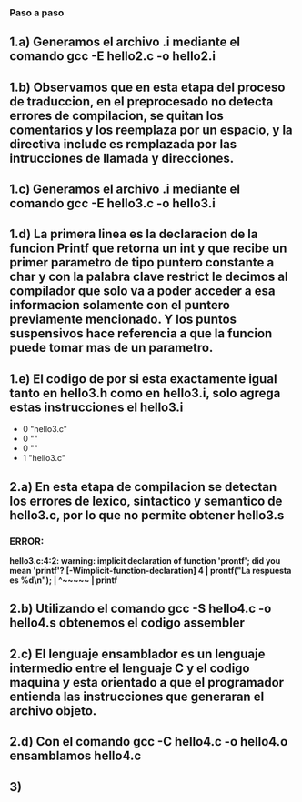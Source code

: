 ### Paso a paso
## 1.a) Generamos el archivo .i mediante el comando **gcc -E hello2.c -o hello2.i**
## 1.b) Observamos que en esta etapa del proceso de traduccion, en el preprocesado no detecta errores de compilacion, se quitan los comentarios y los reemplaza por un espacio, y la directiva include es remplazada por las intrucciones de llamada y direcciones.
## 1.c) Generamos el archivo .i mediante el comando gcc -E hello3.c -o hello3.i 
## 1.d) La primera linea es la declaracion de la funcion Printf que retorna un int y que recibe un primer parametro de tipo puntero constante a char y con la palabra clave restrict le decimos al compilador que solo va a poder acceder a esa informacion solamente con el puntero previamente mencionado. Y los puntos suspensivos hace referencia a que la funcion puede tomar mas de un parametro.
## 1.e) El codigo de por si esta exactamente igual tanto en hello3.h como en hello3.i, solo agrega estas instrucciones el hello3.i
* 0 "hello3.c"
* 0 "<built-in>"
* 0 "<command-line>"
* 1 "hello3.c"
## 2.a) En esta etapa de compilacion se detectan los errores de lexico, sintactico y semantico de hello3.c, por lo que no permite obtener hello3.s 
### ERROR:
**hello3.c:4:2: warning: implicit declaration of function 'prontf'; did you mean 'printf'? [-Wimplicit-function-declaration]
    4 |  prontf("La respuesta es %d\n");
      |  ^~~~~~
      |  printf**
## 2.b) Utilizando el comando gcc -S hello4.c -o hello4.s obtenemos el codigo assembler
## 2.c) El lenguaje ensamblador es un lenguaje intermedio entre el lenguaje C y el codigo maquina y esta orientado a que el programador entienda las instrucciones que generaran el archivo objeto.
## 2.d) Con el comando gcc -C hello4.c -o hello4.o ensamblamos hello4.c
## 3) 
